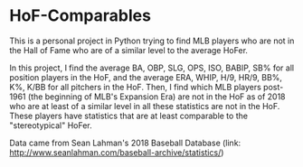 # HoF-Comparables
This is a personal project in Python trying to find MLB players who are not in the Hall of Fame who are of a similar level to the average HoFer.

In this project, I find the average BA, OBP, SLG, OPS, ISO, BABIP, SB% for all position players in the HoF, and the average ERA, WHIP, H/9, HR/9, BB%, K%, K/BB for all pitchers in the HoF. Then, I find which MLB players post-1961 (the beginning of MLB's Expansion Era) are not in the HoF as of 2018 who are at least of a similar level in all these statistics are not in the HoF. These players have statistics that are at least comparable to the "stereotypical" HoFer.

Data came from Sean Lahman's 2018 Baseball Database (link: http://www.seanlahman.com/baseball-archive/statistics/)
